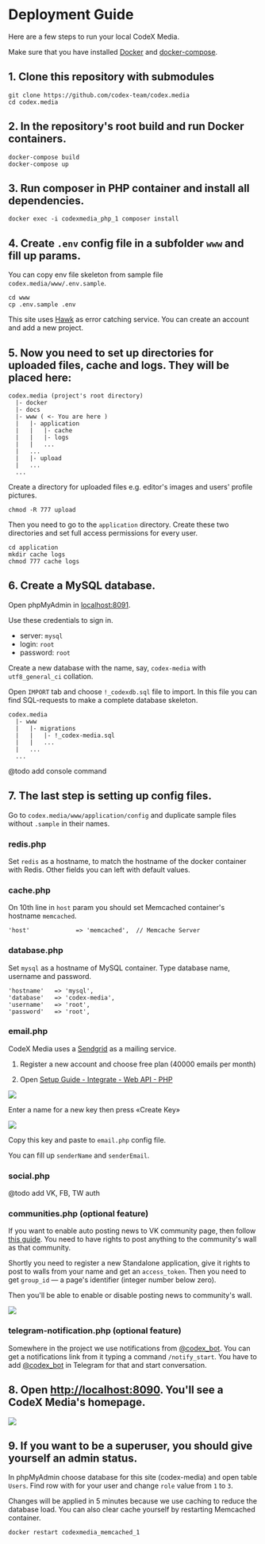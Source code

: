 # Deployment Guide

Here are a few steps to run your local CodeX Media.

Make sure that you have installed [Docker](https://docs.docker.com/install/) and [docker-compose](https://docs.docker.com/compose/).

## 1. Clone this repository with submodules

```shell
git clone https://github.com/codex-team/codex.media
cd codex.media
```

## 2. In the repository's root build and run Docker containers.

```shell
docker-compose build
docker-compose up
```

## 3. Run composer in PHP container and install all dependencies.

```shell
docker exec -i codexmedia_php_1 composer install
```

## 4. Create `.env` config file in a subfolder `www` and fill up params.

You can copy env file skeleton from sample file `codex.media/www/.env.sample`.

```shell
cd www
cp .env.sample .env
```

This site uses [Hawk](https://hawk.so) as error catching service. You can create an account and add a new project.

## 5. Now you need to set up directories for uploaded files, cache and logs. They will be placed here:

```
codex.media (project's root directory)
  |- docker
  |- docs
  |- www ( <- You are here )
  |   |- application
  |   |   |- cache
  |   |   |- logs
  |   |   ...
  |   ...
  |   |- upload
  |   ...
  ...
```

Create a directory for uploaded files e.g. editor's images and users' profile pictures.

```shell
chmod -R 777 upload
```

Then you need to go to the `application` directory. Create these two directories and set full access permissions for every user.

```shell
cd application
mkdir cache logs
chmod 777 cache logs
```

## 6. Create a MySQL database.

Open phpMyAdmin in [localhost:8091](http://localhost:8091).

Use these credentials to sign in.

- server: `mysql`
- login: `root`
- password: `root`

Create a new database with the name, say, `codex-media` with `utf8_general_ci` collation.

Open `IMPORT` tab and choose `!_codexdb.sql` file to import. In this file you can find SQL-requests to make a complete database skeleton.

```
codex.media
  |- www
  |   |- migrations
  |   |   |- !_codex-media.sql
  |   |   ...
  |   ...
  ...
```

@todo add console command

## 7. The last step is setting up config files.

Go to `codex.media/www/application/config` and duplicate sample files without `.sample` in their names.

### redis.php

Set `redis` as a hostname, to match the hostname of the docker container with Redis.
Other fields you can left with default values.

### cache.php

On 10th line in `host` param you should set Memcached container's hostname `memcached`.

```
'host'             => 'memcached',  // Memcache Server
```

### database.php

Set `mysql` as a hostname of MySQL container. Type database name, username and password.

```
'hostname'   => 'mysql',
'database'   => 'codex-media',
'username'   => 'root',
'password'   => 'root',
```

### email.php

CodeX Media uses a [Sendgrid](https://sendgrid.com) as a mailing service.

1. Register a new account and choose free plan (40000 emails per month)

2. Open [Setup Guide - Integrate - Web API - PHP](https://app.sendgrid.com/guide/integrate/langs/php)

![](assets/create-a-new-key-for-sendgrid.png)

Enter a name for a new key then press «Create Key»

![](assets/sendgrid-test-key.png)

Copy this key and paste to `email.php` config file.

You can fill up `senderName` and `senderEmail`.

### social.php

@todo add VK, FB, TW auth

### communities.php (optional feature)

If you want to enable auto posting news to VK community page, then follow [this guide](https://github.com/codex-team/codex.edu/issues/119#issuecomment-296349880). You need to have rights to post anything to the community's wall as that community.

Shortly you need to register a new Standalone application, give it rights to post to walls from your name and get an `access_token`. Then you need to get `group_id` — a page's identifier (integer number below zero).

Then you'll be able to enable or disable posting news to community's wall.

![](assets/editor-with-vk-post-button.png)

### telegram-notification.php (optional feature)

Somewhere in the project we use notifications from [@codex_bot](https://ifmo.su/bot). You can get a notifications link from it typing a command `/notify_start`. You have to add [@codex_bot](https://t.me/codex_bot) in Telegram for that and start conversation.

## 8. Open [http://localhost:8090](http://localhost:8090). You'll see a CodeX Media's homepage.

 ![](assets/main-page.png)

## 9. If you want to be a superuser, you should give yourself an admin status.

In phpMyAdmin choose database for this site (codex-media) and open table `Users`. Find row with for your user and change `role` value from `1` to `3`.

Changes will be applied in 5 minutes because we use caching to reduce the database load. You can also clear cache yourself by restarting Memcached container.

```
docker restart codexmedia_memcached_1
```
